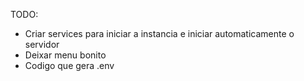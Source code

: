 TODO:

- Criar services para iniciar a instancia e iniciar automaticamente o servidor
- Deixar menu bonito
- Codigo que gera .env